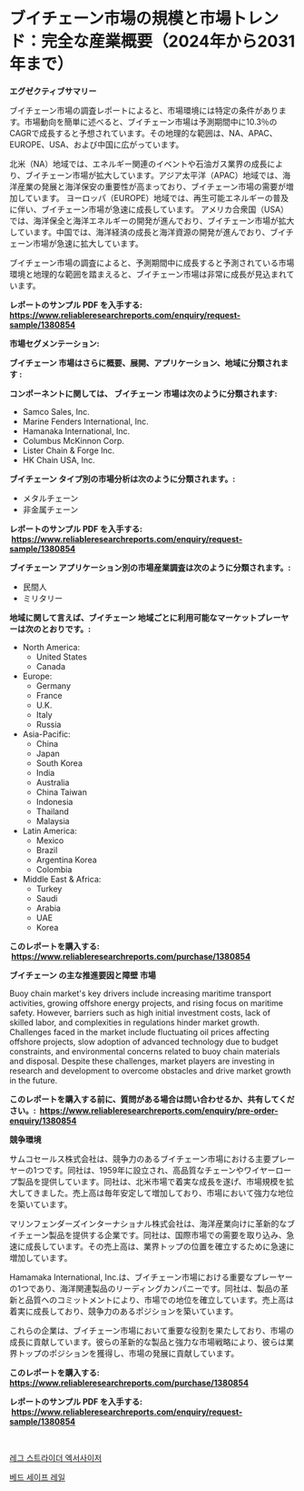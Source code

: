 <p><h1>ブイチェーン市場の規模と市場トレンド：完全な産業概要（2024年から2031年まで）</h1></p><p><strong>エグゼクティブサマリー</strong></p>
<p><p>ブイチェーン市場の調査レポートによると、市場環境には特定の条件があります。市場動向を簡単に述べると、ブイチェーン市場は予測期間中に10.3％のCAGRで成長すると予想されています。その地理的な範囲は、NA、APAC、EUROPE、USA、および中国に広がっています。</p><p>北米（NA）地域では、エネルギー関連のイベントや石油ガス業界の成長により、ブイチェーン市場が拡大しています。アジア太平洋（APAC）地域では、海洋産業の発展と海洋保安の重要性が高まっており、ブイチェーン市場の需要が増加しています。 ヨーロッパ（EUROPE）地域では、再生可能エネルギーの普及に伴い、ブイチェーン市場が急速に成長しています。 アメリカ合衆国（USA）では、海洋保全と海洋エネルギーの開発が進んでおり、ブイチェーン市場が拡大しています。中国では、海洋経済の成長と海洋資源の開発が進んでおり、ブイチェーン市場が急速に拡大しています。</p><p>ブイチェーン市場の調査によると、予測期間中に成長すると予測されている市場環境と地理的な範囲を踏まえると、ブイチェーン市場は非常に成長が見込まれています。</p></p>
<p><strong>レポートのサンプル PDF を入手する: <a href="https://www.reliableresearchreports.com/enquiry/request-sample/1380854">https://www.reliableresearchreports.com/enquiry/request-sample/1380854</a></strong></p>
<p><strong>市場セグメンテーション:</strong></p>
<p><strong> ブイチェーン 市場はさらに概要、展開、アプリケーション、地域に分類されます :</strong></p>
<p><strong>コンポーネントに関しては、 ブイチェーン 市場は次のように分類されます: &nbsp;</strong></p>
<p><ul><li>Samco Sales, Inc.</li><li>Marine Fenders International, Inc.</li><li>Hamanaka International, Inc.</li><li>Columbus McKinnon Corp.</li><li>Lister Chain & Forge Inc.</li><li>HK Chain USA, Inc.</li></ul></p>
<p><strong> ブイチェーン タイプ別の市場分析は次のように分類されます。:</strong></p>
<p><ul><li>メタルチェーン</li><li>非金属チェーン</li></ul></p>
<p><strong>レポートのサンプル PDF を入手する: &nbsp;<a href="https://www.reliableresearchreports.com/enquiry/request-sample/1380854">https://www.reliableresearchreports.com/enquiry/request-sample/1380854</a></strong></p>
<p><strong> ブイチェーン アプリケーション別の市場産業調査は次のように分類されます。:</strong></p>
<p><ul><li>民間人</li><li>ミリタリー</li></ul></p>
<p><strong>地域に関して言えば、ブイチェーン 地域ごとに利用可能なマーケットプレーヤーは次のとおりです。:</strong></p>
<p><ul>
    <li>
        North America:
        <ul>
            <li>United States</li>
            <li>Canada</li>
        </ul>
    </li>
    <li>
        Europe:
        <ul>
            <li>Germany</li>
            <li>France</li>
            <li>U.K.</li>
            <li>Italy</li>
            <li>Russia</li>
        </ul>
    </li>
    <li>
        Asia-Pacific:
        <ul>
            <li>China</li>
            <li>Japan</li>
            <li>South Korea</li>
            <li>India</li>
            <li>Australia</li>
            <li>China Taiwan</li>
            <li>Indonesia</li>
            <li>Thailand</li>
            <li>Malaysia</li>
        </ul>
    </li>
    <li>
        Latin America:
        <ul>
            <li>Mexico</li>
            <li>Brazil</li>
            <li>Argentina Korea</li>
            <li>Colombia</li>
        </ul>
    </li>
    <li>
        Middle East & Africa:
        <ul>
            <li>Turkey</li>
            <li>Saudi</li>
            <li>Arabia</li>
            <li>UAE</li>
            <li>Korea</li>
        </ul>
    </li>
    </ul></p>
<p><strong>このレポートを購入する: &nbsp;<a href="https://www.reliableresearchreports.com/purchase/1380854">https://www.reliableresearchreports.com/purchase/1380854</a></strong></p>
<p><strong>ブイチェーン の主な推進要因と障壁 市場</strong></p>
<p><p>Buoy chain market's key drivers include increasing maritime transport activities, growing offshore energy projects, and rising focus on maritime safety. However, barriers such as high initial investment costs, lack of skilled labor, and complexities in regulations hinder market growth. Challenges faced in the market include fluctuating oil prices affecting offshore projects, slow adoption of advanced technology due to budget constraints, and environmental concerns related to buoy chain materials and disposal. Despite these challenges, market players are investing in research and development to overcome obstacles and drive market growth in the future.</p></p>
<p><strong>このレポートを購入する前に、質問がある場合は問い合わせるか、共有してください。:&nbsp; <a href="https://www.reliableresearchreports.com/enquiry/pre-order-enquiry/1380854">https://www.reliableresearchreports.com/enquiry/pre-order-enquiry/1380854</a></strong></p>
<p><strong>競争環境</strong></p>
<p><p>サムコセールス株式会社は、競争力のあるブイチェーン市場における主要プレーヤーの1つです。同社は、1959年に設立され、高品質なチェーンやワイヤーロープ製品を提供しています。同社は、北米市場で着実な成長を遂げ、市場規模を拡大してきました。売上高は毎年安定して増加しており、市場において強力な地位を築いています。</p><p>マリンフェンダーズインターナショナル株式会社は、海洋産業向けに革新的なブイチェーン製品を提供する企業です。同社は、国際市場での需要を取り込み、急速に成長しています。その売上高は、業界トップの位置を確立するために急速に増加しています。</p><p>Hamamaka International, Inc.は、ブイチェーン市場における重要なプレーヤーの1つであり、海洋関連製品のリーディングカンパニーです。同社は、製品の革新と品質へのコミットメントにより、市場での地位を確立しています。売上高は着実に成長しており、競争力のあるポジションを築いています。</p><p>これらの企業は、ブイチェーン市場において重要な役割を果たしており、市場の成長に貢献しています。彼らの革新的な製品と強力な市場戦略により、彼らは業界トップのポジションを獲得し、市場の発展に貢献しています。</p></p>
<p><strong>このレポートを購入する: &nbsp; <a href="https://www.reliableresearchreports.com/purchase/1380854">https://www.reliableresearchreports.com/purchase/1380854</a></strong></p>
<p><strong>レポートのサンプル PDF を入手する: &nbsp;<a href="https://www.reliableresearchreports.com/enquiry/request-sample/1380854">https://www.reliableresearchreports.com/enquiry/request-sample/1380854</a></strong><strong></strong></p>
<p>&nbsp;</p>
<p><p><a href="https://github.com/fernandotryO5lson96765/Market-Research-Report-List-1/blob/main/749423311206.md">레그 스트라이더 엑서사이저</a></p><p><a href="https://github.com/CliftonFisher9067/Market-Research-Report-List-1/blob/main/220960611205.md">베드 세이프 레일</a></p></p>